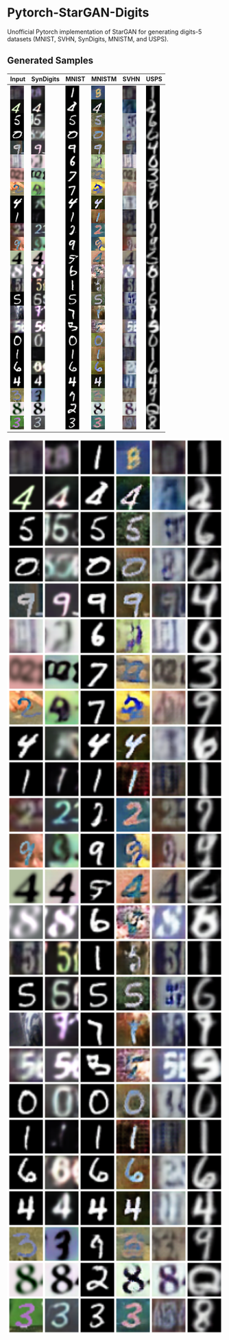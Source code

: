 # Pytorch-StarGAN-Digits
Unofficial Pytorch implementation of StarGAN for generating digits-5 datasets (MNIST, SVHN, SynDigits, MNISTM, and USPS).

## Generated Samples
Input | SynDigits | MNIST | MNISTM | SVHN | USPS 
--- | --- | --- | --- | --- | ---
![Input](/Results/Input.png) | ![SynDigits](/Results/SynDigits.png) | ![MNIST](/Results/MNIST.png) | ![MNISTM](/Results/MNISTM.png) | ![SVHN](/Results/SVHN.png) | ![USPS](/Results/USPS.png) 

<img src="/Results/Digits.png" width="700"></img>
